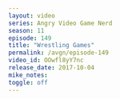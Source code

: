 ```yaml
---
layout: video
series: Angry Video Game Nerd
season: 11
episode: 149
title: "Wrestling Games"
permalink: /avgn/episode-149
video_id: OOwfl8yY7nc
release_date: 2017-10-04
mike_notes:
toggle: off
---
```

